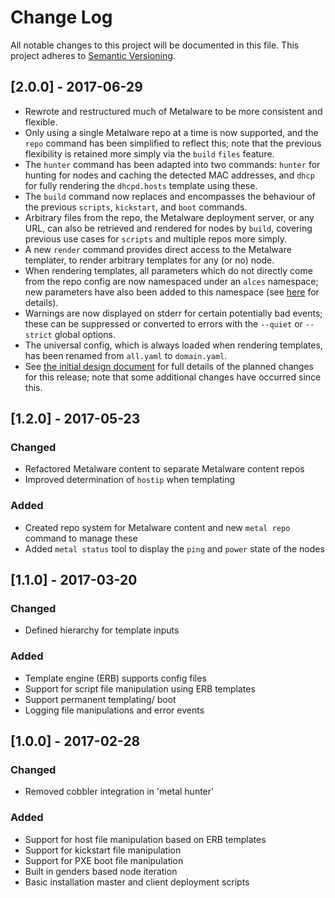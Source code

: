 # Change Log

All notable changes to this project will be documented in this file.  This
project adheres to [Semantic Versioning](http://semver.org/).

## [2.0.0] - 2017-06-29

- Rewrote and restructured much of Metalware to be more consistent and
  flexible.
- Only using a single Metalware repo at a time is now supported, and the `repo`
  command has been simplified to reflect this; note that the previous
  flexibility is retained more simply via the `build` `files` feature.
- The `hunter` command has been adapted into two commands: `hunter` for hunting
  for nodes and caching the detected MAC addresses, and `dhcp` for fully
  rendering the `dhcpd.hosts` template using these.
- The `build` command now replaces and encompasses the behaviour of the
  previous `scripts`, `kickstart`, and `boot` commands.
- Arbitrary files from the repo, the Metalware deployment server, or any URL,
  can also be retrieved and rendered for nodes by `build`, covering previous
  use cases for `scripts` and multiple repos more simply.
- A new `render` command provides direct access to the Metalware templater, to
  render arbitrary templates for any (or no) node.
- When rendering templates, all parameters which do not directly come from the
  repo config are now namespaced under an `alces` namespace; new parameters
  have also been added to this namespace (see [here](docs/templating-system.md)
  for details).
- Warnings are now displayed on stderr for certain potentially bad events;
  these can be suppressed or converted to errors with the `--quiet` or
  `--strict` global options.
- The universal config, which is always loaded when rendering templates, has
  been renamed from `all.yaml` to `domain.yaml`.
- See [the initial design document](docs/design/01-metalware-improvements.md)
  for full details of the planned changes for this release; note that some
  additional changes have occurred since this.

## [1.2.0] - 2017-05-23

### Changed

- Refactored Metalware content to separate Metalware content repos
- Improved determination of `hostip` when templating

### Added

- Created repo system for Metalware content and new `metal repo` command to
  manage these
- Added `metal status` tool to display the `ping` and `power` state of the
  nodes

## [1.1.0] - 2017-03-20

### Changed
- Defined hierarchy for template inputs

### Added
- Template engine (ERB) supports config files
- Support for script file manipulation using ERB templates
- Support permanent templating/ boot
- Logging file manipulations and error events

## [1.0.0] - 2017-02-28

### Changed
- Removed cobbler integration in 'metal hunter'

### Added
- Support for host file manipulation based on ERB templates
- Support for kickstart file manipulation
- Support for PXE boot file manipulation
- Built in genders based node iteration
- Basic installation master and client deployment scripts
